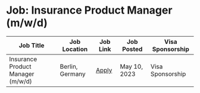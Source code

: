 # Job: Insurance Product Manager (m/w/d)

| Job Title | Job Location | Job Link | Job Posted | Visa Sponsorship |
| --- | --- | --- | --- | --- |
| Insurance Product Manager (m/w/d) | Berlin, Germany | [Apply](https://join.com/companies/alteos/7986870-insurance-product-manager-m-w-d) | May 10, 2023 | Visa Sponsorship |

